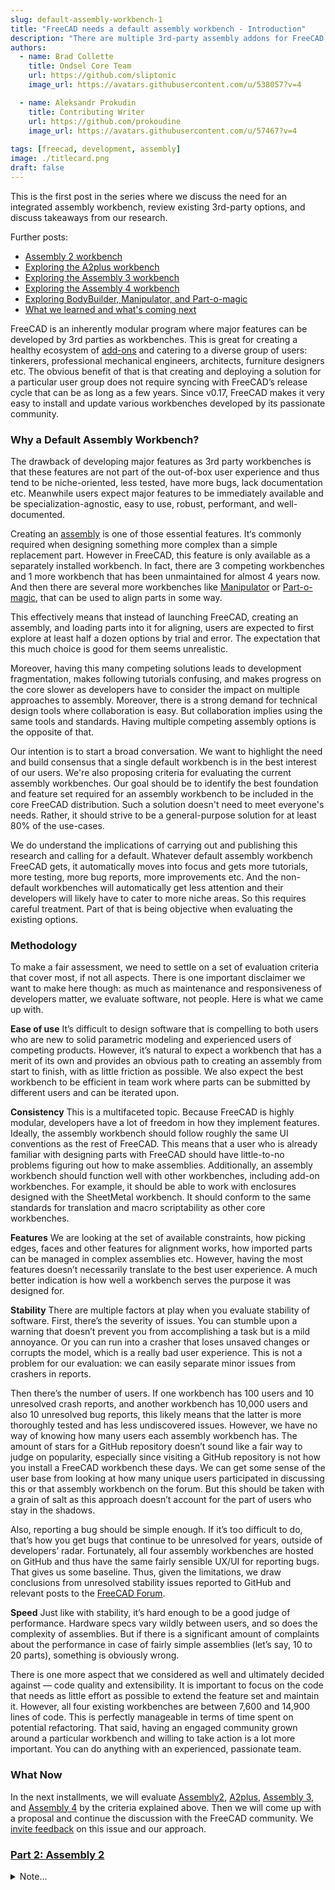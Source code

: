 ```yaml
---
slug: default-assembly-workbench-1
title: "FreeCAD needs a default assembly workbench - Introduction"
description: "There are multiple 3rd-party assembly addons for FreeCAD. We are planning to evaluate existing options, and here is our methodology."
authors:
  - name: Brad Collette
    title: Ondsel Core Team
    url: https://github.com/sliptonic
    image_url: https://avatars.githubusercontent.com/u/538057?v=4

  - name: Aleksandr Prokudin
    title: Contributing Writer
    url: https://github.com/prokoudine
    image_url: https://avatars.githubusercontent.com/u/57467?v=4
    
tags: [freecad, development, assembly]
image: ./titlecard.png
draft: false
---
```


This is the first post in the series where we discuss the need for an integrated assembly workbench, review existing 3rd-party options, and discuss takeaways from our research.

<!-- truncate -->

Further posts:

- [Assembly 2 workbench](https://ondsel.com/blog/default-assembly-workbench-2/)
- [Exploring the A2plus workbench](https://ondsel.com/blog/default-assembly-workbench-3/)
- [Exploring the Assembly 3 workbench](https://ondsel.com/blog/default-assembly-workbench-4/)
- [Exploring the Assembly 4 workbench](https://ondsel.com/blog/default-assembly-workbench-5/)
- [Exploring BodyBuilder, Manipulator, and Part-o-magic](https://ondsel.com/blog/default-assembly-workbench-6/)
- [What we learned and what's coming next](https://ondsel.com/blog/default-assembly-workbench-7/)

FreeCAD is an inherently modular program where major features can be developed by 3rd parties as workbenches. This is great for creating a healthy ecosystem of [add-ons](https://wiki.freecad.org/Std_AddonMgr) and catering to a diverse group of users: tinkerers, professional mechanical engineers, architects, furniture designers etc. The obvious benefit of that is that creating and deploying a solution for a particular user group does not require syncing with FreeCAD’s release cycle that can be as long as a few years. Since v0.17, FreeCAD makes it very easy to install and update various workbenches developed by its passionate community.

### Why a Default Assembly Workbench?

The drawback of developing major features as 3rd party workbenches is that these features are not part of the out-of-box user experience and thus tend to be niche-oriented, less tested, have more bugs, lack documentation etc. Meanwhile users expect major features to be immediately available and be specialization-agnostic, easy to use, robust, performant, and well-documented.

Creating an [assembly](https://en.wikipedia.org/wiki/Assembly_modelling) is one of those essential features. It‘s commonly required when designing something more complex than a simple replacement part. However in FreeCAD, this feature is only available as a separately installed workbench. In fact, there are 3 competing workbenches and 1 more workbench that has been unmaintained for almost 4 years now. And then there are several more workbenches like [Manipulator](https://wiki.freecad.org/Manipulator_Workbench) or [Part-o-magic](https://github.com/DeepSOIC/Part-o-magic), that can be used to align parts in some way.

This effectively means that instead of launching FreeCAD, creating an assembly, and loading parts into it for aligning, users are expected to first explore at least half a dozen options by trial and error. The expectation that this much choice is good for them seems unrealistic.

Moreover, having this many competing solutions leads to development fragmentation, makes following tutorials confusing, and makes progress on the core slower as developers have to consider the impact on multiple approaches to assembly. Moreover, there is a strong demand for technical design tools where collaboration is easy. But collaboration implies using the same tools and standards. Having multiple competing assembly options is the opposite of that.

Our intention is to start a broad conversation. We want to highlight the need and build consensus that a single default workbench is in the best interest of our users. We're also proposing criteria for evaluating the current assembly workbenches. Our goal should be to identify the best foundation and feature set required for an assembly workbench to be included in the core FreeCAD distribution. Such a solution doesn't need to meet everyone's needs. Rather, it should strive to be a general-purpose solution for at least 80% of the use-cases.

We do understand the implications of carrying out and publishing this research and calling for a default. Whatever default assembly workbench FreeCAD gets, it automatically moves into focus and gets more tutorials, more testing, more bug reports, more improvements etc. And the non-default workbenches will automatically get less attention and their developers will likely have to cater to more niche areas. So this requires careful treatment. Part of that is being objective when evaluating the existing options.

### Methodology

To make a fair assessment, we need to settle on a set of evaluation criteria that cover most, if not all aspects. There is one important disclaimer we want to make here though: as much as maintenance and responsiveness of developers matter, we evaluate software, not people. Here is what we came up with.

**Ease of use** It’s difficult to design software that is compelling to both users who are new to solid parametric modeling and experienced users of competing products. However, it’s natural to expect a workbench that has a merit of its own and provides an obvious path to creating an assembly from start to finish, with as little friction as possible. We also expect the best workbench to be efficient in team work where parts can be submitted by different users and can be iterated upon.

**Consistency** This is a multifaceted topic. Because FreeCAD is highly modular, developers have a lot of freedom in how they implement features. Ideally, the assembly workbench should follow roughly the same UI conventions as the rest of FreeCAD. This means that a user who is already familiar with designing parts with FreeCAD should have little-to-no problems figuring out how to make assemblies. Additionally,  an assembly workbench should function well with other workbenches, including add-on workbenches. For example, it should be able to work with enclosures designed with the SheetMetal workbench. It should conform to the same standards for translation and macro scriptability as other core workbenches.

**Features** We are looking at the set of available constraints, how picking edges, faces and other features for alignment works, how imported parts can be managed in complex assemblies etc. However, having the most features doesn’t necessarily translate to the best user experience. A much better indication is how well a workbench serves the purpose it was designed for.

**Stability** There are multiple factors at play when you evaluate stability of software. First, there’s the severity of issues. You can stumble upon a warning that doesn’t prevent you from accomplishing a task but is a mild annoyance. Or you can run into a crasher that loses unsaved changes or corrupts the model, which is a really bad user experience. This is not a problem for our evaluation: we can easily separate minor issues from crashers in reports.

Then there’s the number of users. If one workbench has 100 users and 10 unresolved crash reports, and another workbench has 10,000 users and also 10 unresolved bug reports, this likely means that the latter is more thoroughly tested and has less undiscovered issues. However, we have no way of knowing how many users each assembly workbench has. The amount of stars for a GitHub repository doesn’t sound like a fair way to judge on popularity, especially since visiting a GitHub repository is not how you install a FreeCAD workbench these days. We can get some sense of the user base from looking at how many unique users participated in discussing this or that assembly workbench on the forum. But this should be taken with a grain of salt as this approach doesn’t account for the part of users who stay in the shadows.

Also, reporting a bug should be simple enough. If it’s too difficult to do, that’s how you get bugs that continue to be unresolved for years, outside of developers’ radar. Fortunately, all four assembly workbenches are hosted on GitHub and thus have the same fairly sensible UX/UI for reporting bugs. That gives us some baseline.
Thus, given the limitations, we draw conclusions from unresolved stability issues reported to GitHub and relevant posts to the [FreeCAD Forum](https://forum.freecadweb.org/).

**Speed** Just like with stability, it’s hard enough to be a good judge of performance. Hardware specs vary wildly between users, and so does the complexity of assemblies. But if there is a significant amount of complaints about the performance in case of fairly simple assemblies (let’s say, 10 to 20 parts), something is obviously wrong.

There is one more aspect that we considered as well and ultimately decided against — code quality and extensibility. It is important to focus on the code that needs as little effort as possible to extend the feature set and maintain it. However, all four existing workbenches are between 7,600 and 14,900 lines of code. This is perfectly manageable in terms of time spent on potential refactoring. That said, having an engaged community grown around a particular workbench and willing to take action is a lot more important. You can do anything with an experienced, passionate team.

### What Now
In the next installments, we will evaluate [Assembly2](https://wiki.freecad.org/Assembly2_Workbench), [A2plus](https://wiki.freecad.org/A2plus_Workbench), [Assembly 3](https://wiki.freecad.org/Assembly3_Workbench), and [Assembly 4](https://wiki.freecad.org/Assembly4_Workbench) by the criteria explained above. Then we will come up with a proposal and continue the discussion with the FreeCAD community.  We [invite feedback](https://github.com/orgs/Ondsel-Development/discussions/2) on this issue and our approach.

### [Part 2: Assembly 2](https://ondsel.com/blog/default-assembly-workbench-2/)


<details>
  <summary>Note...</summary>
  <div>
    <div>I’m Brad Collette, longtime FreeCAD contributor and CTO of Ondsel, a new open core company built on top of FreeCAD. Ondsel helps you share useful aspects of your solid models without giving away your designs. We’re working on improving collaboration and feature accessibility and integrating with your existing tools. You can read more about my vision for FreeCAD and Ondsel <a href="https://opencoreventures.com/blog/2023-01-ondsel-freecad-launch/">here</a>
    </div>
<br/>
  </div>
</details>


